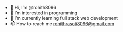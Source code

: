 - 👋 Hi, I’m @rohith8096
- 👀 I’m interested in programming
- 🌱 I’m currently learning full stack web development
- 📫 How to reach me rohithrasoti8096@gmail.com
 

<!---
rohith8096/rohith8096 is a ✨ special ✨ repository because its `README.md` (this file) appears on your GitHub profile.
You can click the Preview link to take a look at your changes.
--->
